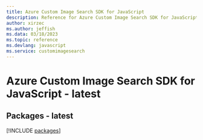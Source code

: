 ```yaml
---
title: Azure Custom Image Search SDK for JavaScript
description: Reference for Azure Custom Image Search SDK for JavaScript
author: xirzec
ms.author: jeffish
ms.data: 03/18/2023
ms.topic: reference
ms.devlang: javascript
ms.service: customimagesearch
---
```

# Azure Custom Image Search SDK for JavaScript - latest
## Packages - latest
[!INCLUDE [packages](custom-image-search-index.md)]